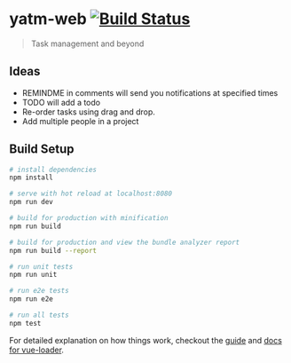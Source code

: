 # yatm-web [![Build Status](https://travis-ci.org/BDFP/yatm-web.svg?branch=master)](https://travis-ci.org/BDFP/yatm-web)

> Task management and beyond

## Ideas

* REMINDME in comments will send you notifications at specified times
* TODO will add a todo
* Re-order tasks using drag and drop.
* Add multiple people in a project  

## Build Setup

``` bash
# install dependencies
npm install

# serve with hot reload at localhost:8080
npm run dev

# build for production with minification
npm run build

# build for production and view the bundle analyzer report
npm run build --report

# run unit tests
npm run unit

# run e2e tests
npm run e2e

# run all tests
npm test
```

For detailed explanation on how things work, checkout the [guide](http://vuejs-templates.github.io/webpack/) and [docs for vue-loader](http://vuejs.github.io/vue-loader).
